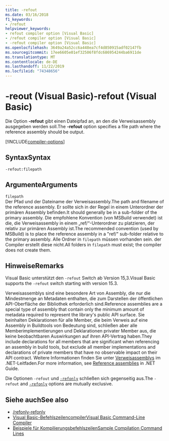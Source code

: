 ```yaml
---
title: -refout
ms.date: 03/16/2018
f1_keywords:
- /refout
helpviewer_keywords:
- refout compiler option [Visual Basic]
- /refout compiler option [Visual Basic]
- -refout compiler option [Visual Basic]
ms.openlocfilehash: 3649a24a52cc6a448ea7cf4d850915adf02147fb
ms.sourcegitcommit: 17ee6605e01ef32506f8fdc686954244ba6911de
ms.translationtype: MT
ms.contentlocale: de-DE
ms.lasthandoff: 11/22/2019
ms.locfileid: "74348656"
---
```

# <a name="-refout-visual-basic"></a><span data-ttu-id="d50c9-102">-reout (Visual Basic)</span><span class="sxs-lookup"><span data-stu-id="d50c9-102">-refout (Visual Basic)</span></span>

<span data-ttu-id="d50c9-103">Die Option **-refout** gibt einen Dateipfad an, an den die Verweisassembly ausgegeben werden soll.</span><span class="sxs-lookup"><span data-stu-id="d50c9-103">The **-refout** option specifies a file path where the reference assembly should be output.</span></span>

[!INCLUDE[compiler-options](~/includes/compiler-options.md)]

## <a name="syntax"></a><span data-ttu-id="d50c9-104">Syntax</span><span class="sxs-lookup"><span data-stu-id="d50c9-104">Syntax</span></span>

```console
-refout:filepath
```

## <a name="arguments"></a><span data-ttu-id="d50c9-105">Argumente</span><span class="sxs-lookup"><span data-stu-id="d50c9-105">Arguments</span></span>

`filepath`  
<span data-ttu-id="d50c9-106">Der Pfad und der Dateiname der Verweisassembly.</span><span class="sxs-lookup"><span data-stu-id="d50c9-106">The path and filename of the reference assembly.</span></span> <span data-ttu-id="d50c9-107">Er sollte sich in der Regel in einem Unterordner der primären Assembly befinden.</span><span class="sxs-lookup"><span data-stu-id="d50c9-107">It should generally be in a sub-folder of the primary assembly.</span></span> <span data-ttu-id="d50c9-108">Die empfohlene Konvention (von MSBuild verwendet) ist die, die Verweisassembly in einem „ref/“-Unterordner zu platzieren, der relativ zur primären Assembly ist.</span><span class="sxs-lookup"><span data-stu-id="d50c9-108">The recommended convention (used by MSBuild) is to place the reference assembly in a "ref/" sub-folder relative to the primary assembly.</span></span> <span data-ttu-id="d50c9-109">Alle Ordner in `filepath` müssen vorhanden sein. der Compiler erstellt diese nicht.</span><span class="sxs-lookup"><span data-stu-id="d50c9-109">All folders in `filepath` must exist; the compiler does not create them.</span></span>

## <a name="remarks"></a><span data-ttu-id="d50c9-110">Hinweise</span><span class="sxs-lookup"><span data-stu-id="d50c9-110">Remarks</span></span>

<span data-ttu-id="d50c9-111">Visual Basic unterstützt den `-refout` Switch ab Version 15,3.</span><span class="sxs-lookup"><span data-stu-id="d50c9-111">Visual Basic supports the `-refout` switch starting with version 15.3.</span></span>

<span data-ttu-id="d50c9-112">Verweisassemblys sind eine besondere Art von Assembly, die nur die Mindestmenge an Metadaten enthalten, die zum Darstellen der öffentlichen API-Oberfläche der Bibliothek erforderlich sind.</span><span class="sxs-lookup"><span data-stu-id="d50c9-112">Reference assemblies are a special type of assembly that contain only the minimum amount of metadata required to represent the library's public API surface.</span></span> <span data-ttu-id="d50c9-113">Sie beinhalten Deklarationen für alle Member, die beim Verweis auf eine Assembly in Buildtools von Bedeutung sind, schließen aber alle Memberimplementierungen und Deklarationen privater Member aus, die keine beobachtbaren Auswirkungen auf ihren API-Vertrag haben.</span><span class="sxs-lookup"><span data-stu-id="d50c9-113">They include declarations for all members that are significant when referencing an assembly in build tools, but exclude all member implementations and declarations of private members that have no observable impact on their API contract.</span></span> <span data-ttu-id="d50c9-114">Weitere Informationen finden Sie unter [Verweisassemblys](../../../standard/assembly/reference-assemblies.md) im .NET-Leitfaden.</span><span class="sxs-lookup"><span data-stu-id="d50c9-114">For more information, see [Reference assemblies](../../../standard/assembly/reference-assemblies.md) in .NET Guide.</span></span>

<span data-ttu-id="d50c9-115">Die Optionen `-refout` und [`-refonly`](refonly-compiler-option.md) schließen sich gegenseitig aus.</span><span class="sxs-lookup"><span data-stu-id="d50c9-115">The `-refout` and [`-refonly`](refonly-compiler-option.md) options are mutually exclusive.</span></span>

## <a name="see-also"></a><span data-ttu-id="d50c9-116">Siehe auch</span><span class="sxs-lookup"><span data-stu-id="d50c9-116">See also</span></span>

- [<span data-ttu-id="d50c9-117">/refonly</span><span class="sxs-lookup"><span data-stu-id="d50c9-117">-refonly</span></span>](refonly-compiler-option.md)
- [<span data-ttu-id="d50c9-118">Visual Basic-Befehlszeilencompiler</span><span class="sxs-lookup"><span data-stu-id="d50c9-118">Visual Basic Command-Line Compiler</span></span>](index.md)
- [<span data-ttu-id="d50c9-119">Beispiele für Kompilierungsbefehlszeilen</span><span class="sxs-lookup"><span data-stu-id="d50c9-119">Sample Compilation Command Lines</span></span>](sample-compilation-command-lines.md)
